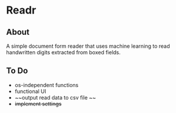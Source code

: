 # Readr

## About
A simple document form reader that uses machine learning to read handwritten digits extracted from boxed fields.

## To Do
* os-independent functions
* functional UI
* ~~output read data to csv file ~~
* ~~implement settings~~
